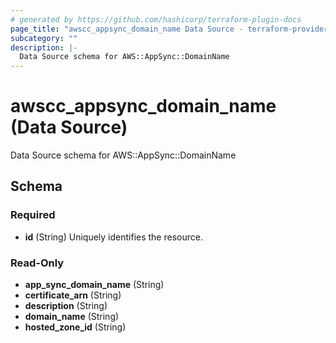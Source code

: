 ```yaml
---
# generated by https://github.com/hashicorp/terraform-plugin-docs
page_title: "awscc_appsync_domain_name Data Source - terraform-provider-awscc"
subcategory: ""
description: |-
  Data Source schema for AWS::AppSync::DomainName
---
```


# awscc_appsync_domain_name (Data Source)

Data Source schema for AWS::AppSync::DomainName



<!-- schema generated by tfplugindocs -->
## Schema

### Required

- **id** (String) Uniquely identifies the resource.

### Read-Only

- **app_sync_domain_name** (String)
- **certificate_arn** (String)
- **description** (String)
- **domain_name** (String)
- **hosted_zone_id** (String)


